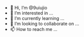 - 👋 Hi, I’m @9uiujio
- 👀 I’m interested in ...
- 🌱 I’m currently learning ...
- 💞️ I’m looking to collaborate on ...
- 📫 How to reach me ...

<!---
9uiujio/9uiujio is a ✨ special ✨ repository because its `README.md` (this file) appears on your GitHub profile.
You can click the Preview link to take a look at your changes.
--->
